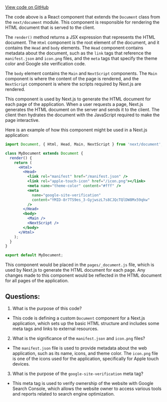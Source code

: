 [View code on GitHub](https://github.com/ergoplatform/ergoweb/pages/_document.tsx)

The code above is a React component that extends the `Document` class from the `next/document` module. This component is responsible for rendering the HTML document that is served to the client. 

The `render()` method returns a JSX expression that represents the HTML document. The `Html` component is the root element of the document, and it contains the `Head` and `body` elements. The `Head` component contains metadata about the document, such as the `link` tags that reference the `manifest.json` and `icon.png` files, and the `meta` tags that specify the theme color and Google site verification code. 

The `body` element contains the `Main` and `NextScript` components. The `Main` component is where the content of the page is rendered, and the `NextScript` component is where the scripts required by Next.js are rendered. 

This component is used by Next.js to generate the HTML document for each page of the application. When a user requests a page, Next.js generates the HTML document on the server and sends it to the client. The client then hydrates the document with the JavaScript required to make the page interactive. 

Here is an example of how this component might be used in a Next.js application:

```jsx
import Document, { Html, Head, Main, NextScript } from 'next/document';

class MyDocument extends Document {
  render() {
    return (
      <Html>
        <Head>
          <link rel="manifest" href="/manifest.json" />
          <link rel="apple-touch-icon" href="/icon.png"></link>
          <meta name="theme-color" content="#fff" />
          <meta
            name="google-site-verification"
            content="YMID-8r7TS9es_3-GyjwszL7s8CJQcTQlDW8Mx59qkw"
          />
        </Head>
        <body>
          <Main />
          <NextScript />
        </body>
      </Html>
    );
  }
}

export default MyDocument;
```

This component would be placed in the `pages/_document.js` file, which is used by Next.js to generate the HTML document for each page. Any changes made to this component would be reflected in the HTML document for all pages of the application.
## Questions: 
 1. What is the purpose of this code?
- This code is defining a custom `Document` component for a Next.js application, which sets up the basic HTML structure and includes some meta tags and links to external resources.

2. What is the significance of the `manifest.json` and `icon.png` files?
- The `manifest.json` file is used to provide metadata about the web application, such as its name, icons, and theme color. The `icon.png` file is one of the icons used for the application, specifically for Apple touch devices.

3. What is the purpose of the `google-site-verification` meta tag?
- This meta tag is used to verify ownership of the website with Google Search Console, which allows the website owner to access various tools and reports related to search engine optimization.